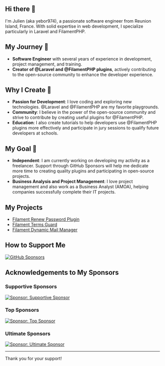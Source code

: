 ## Hi there 👋

I'm Julien (aka yebor974), a passionate software engineer from Reunion Island, France. With solid expertise in web development, I specialize particularly in Laravel and FilamentPHP.

## My Journey 🚀

- **Software Engineer** with several years of experience in development, project management, and training.
- **Creator of @Laravel and @FilamentPHP plugins**, actively contributing to the open-source community to enhance the developer experience.

## Why I Create 🌟

- **Passion for Development**: I love coding and exploring new technologies. @Laravel and @FilamentPHP are my favorite playgrounds.
- **Community**: I believe in the power of the open-source community and strive to contribute by creating useful plugins for @FilamentPHP.
- **Education**: I also create tutorials to help developers use @FilamentPHP plugins more effectively and participate in jury sessions to qualify future developers at schools.

## My Goal 💼

- **Independent**: I am currently working on developing my activity as a freelancer. Support through GitHub Sponsors will help me dedicate more time to creating quality plugins and participating in open-source projects.
- **Business Analysis and Project Management**: I love project management and also work as a Business Analyst (AMOA), helping companies successfully complete their IT projects.

## My Projects

- [Filament Renew Password Plugin](https://julienboyer.re/plugins/filament-renew-password/readme)
- [Filament Terms Guard](https://julienboyer.re/plugins/filament-terms-guard/readme)
- [Filament Dynamic Mail Manager](https://julienboyer.re/plugins/filament-dyn-mail-manager/readme)

## How to Support Me

[![GitHub Sponsors](https://img.shields.io/badge/sponsor-GitHub%20Sponsors-yellow?logo=github)](https://github.com/sponsors/yebor974)

## Acknowledgements to My Sponsors

### Supportive Sponsors

[![Sponsor: Supportive Sponsor](https://img.shields.io/badge/Sponsor-Supportive%20Sponsor-blue?style=flat-square)](https://github.com/yebor974)

### Top Sponsors

[![Sponsor: Top Sponsor](https://img.shields.io/badge/Sponsor-Top%20Sponsor-green?style=flat-square)](https://github.com/yebor974)

### Ultimate Sponsors

[![Sponsor: Ultimate Sponsor](https://img.shields.io/badge/Sponsor-Ultimate%20Sponsor-orange?style=flat-square)](https://github.com/yebor974)

---

Thank you for your support!
